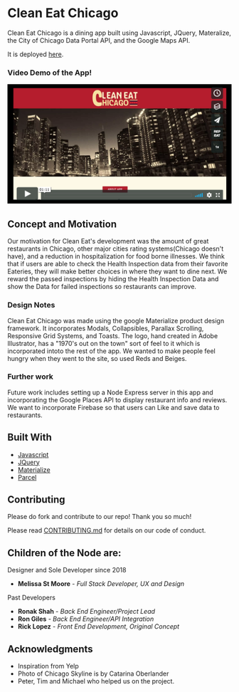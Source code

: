 # Clean Eat Chicago

Clean Eat Chicago is a dining app built using Javascript, JQuery, Materalize, the City of Chicago Data Portal API, and the Google Maps API. 

It is deployed [here](https://melissaintrees.github.io/CleanEatChicago/).

### Video Demo of the App!

[![CleanEatChicago](/screenshots/demo_video_cover.png)](https://vimeo.com/263433146 "Clean Eat Chicago Demo - Click to Watch!")

## Concept and Motivation

Our motivation for Clean Eat's development was the amount of great restaurants in Chicago, other major cities rating systems(Chicago doesn't have), and a reduction in hospitalization for food borne illnesses. We think that if users are able to check the Health Inspection data from their favorite Eateries, they will make better choices in where they want to dine next. We reward the passed inspections by hiding the Health Inspection Data and show the Data for failed inspections so restaurants can improve. 

### Design Notes

Clean Eat Chicago was made using the google Materialize product design framework. It incorporates Modals, Collapsibles, Parallax Scrolling, Responsive Grid Systems, and Toasts. The logo, hand created in Adobe Illustrator, has a "1970's out on the town" sort of feel to it which is incorporated intoto the rest of the app.  We wanted to make people feel hungry when they went to the site, so used Reds and Beiges.

### Further work

Future work includes setting up a Node Express server in this app and incorporating the Google Places API to display restaurant info and reviews. We want to incorporate Firebase so that users can Like and save data to restaurants.

## Built With

* [Javascript](https://www.javascript.com/)
* [JQuery](http://jquery.com/)
* [Materialize](http://materializecss.com/)
* [Parcel](https://v2.parceljs.org/features/parcel-api/)

## Contributing
Please do fork and contribute to our repo! Thank you so much!

Please read [CONTRIBUTING.md](https://www.contributor-covenant.org/version/1/4/code-of-conduct.html) for details on our code of conduct.

## Children of the Node are:
Designer and Sole Developer since 2018
* **Melissa St Moore** - *Full Stack Developer, UX and Design* 

Past Developers
* **Ronak Shah** - *Back End Engineer/Project Lead* 
* **Ron Giles** - *Back End Engineer/API Integration* 
* **Rick Lopez** - *Front End Development, Original Concept* 


## Acknowledgments

* Inspiration from Yelp
* Photo of Chicago Skyline is by Catarina Oberlander
* Peter, Tim and Michael who helped us on the project.